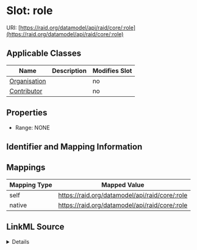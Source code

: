 

# Slot: role



URI: [https://raid.org/datamodel/api/raid/core/:role](https://raid.org/datamodel/api/raid/core/:role)



<!-- no inheritance hierarchy -->





## Applicable Classes

| Name | Description | Modifies Slot |
| --- | --- | --- |
| [Organisation](../classes/Organisation.md) |  |  no  |
| [Contributor](../classes/Contributor.md) |  |  no  |







## Properties

* Range: NONE





## Identifier and Mapping Information








## Mappings

| Mapping Type | Mapped Value |
| ---  | ---  |
| self | https://raid.org/datamodel/api/raid/core/:role |
| native | https://raid.org/datamodel/api/raid/core/:role |




## LinkML Source

<details>
```yaml
name: role
alias: role
domain_of:
- Contributor
- Organisation

```
</details>